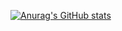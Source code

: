 [![Anurag's GitHub stats](https://github-readme-stats.vercel.app/api?username=jolie-croquette)](https://github.com/anuraghazra/github-readme-stats)
